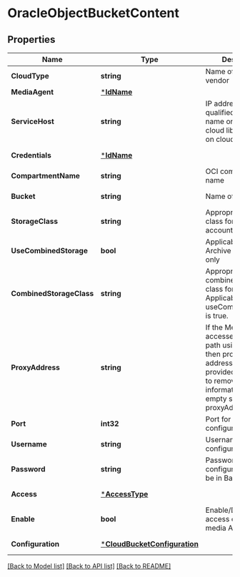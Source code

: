 # OracleObjectBucketContent

## Properties
Name | Type | Description | Notes
------------ | ------------- | ------------- | -------------
**CloudType** | **string** | Name of cloud vendor | [default to null]
**MediaAgent** | [***IdName**](IdName.md) |  | [default to null]
**ServiceHost** | **string** | IP address or fully qualified domain name or URL for the cloud library based on cloud vendor | [optional] [default to objectstorage.us-phoenix-1.oraclecloud.com]
**Credentials** | [***IdName**](IdName.md) |  | [optional] [default to null]
**CompartmentName** | **string** | OCI compartment name | [optional] [default to null]
**Bucket** | **string** | Name of the bucket | [optional] [default to null]
**StorageClass** | **string** | Appropriate storage class for your account | [optional] [default to null]
**UseCombinedStorage** | **bool** | Applicable for Archive storage class only | [optional] [default to null]
**CombinedStorageClass** | **string** | Appropriate combined storage class for archive. Applicable only when useCombinedStorage is true. | [optional] [default to null]
**ProxyAddress** | **string** | If the MediaAgent accesses the mount path using a proxy then proxy server address needs to be provided. If you want to remove proxy information, pass empty string in proxyAddress. | [optional] [default to null]
**Port** | **int32** | Port for proxy configuration | [optional] [default to null]
**Username** | **string** | Username for proxy configuration | [optional] [default to null]
**Password** | **string** | Password for proxy configuration (Should be in Base64 format) | [optional] [default to null]
**Access** | [***AccessType**](AccessType.md) |  | [optional] [default to null]
**Enable** | **bool** | Enable/Disable access of bucket to a media Agent | [optional] [default to null]
**Configuration** | [***CloudBucketConfiguration**](CloudBucketConfiguration.md) |  | [optional] [default to null]

[[Back to Model list]](../README.md#documentation-for-models) [[Back to API list]](../README.md#documentation-for-api-endpoints) [[Back to README]](../README.md)

